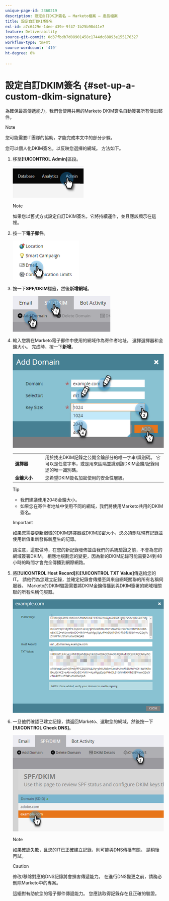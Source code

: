 ```yaml
---
unique-page-id: 2360219
description: 設定自訂DKIM簽名 — Marketo檔案 — 產品檔案
title: 設定自訂DKIM簽名
exl-id: a7c6429e-14ee-439e-9f47-1b25b98d41e7
feature: Deliverability
source-git-commit: 0d37fbdb7d08901458c1744dc68893e155176327
workflow-type: tm+mt
source-wordcount: '419'
ht-degree: 0%

---
```


# 設定自訂DKIM簽名 {#set-up-a-custom-dkim-signature}

為確保最高傳遞能力，我們會使用共用的Marketo DKIM簽名自動簽署所有傳出郵件。

>[!NOTE]
>
>您可能需要IT團隊的協助，才能完成本文中的部分步驟。

您可以個人化DKIM簽名，以反映您選擇的網域。 方法如下。

1. 移至&#x200B;**[!UICONTROL Admin]**&#x200B;區段。

   ![](assets/set-up-a-custom-dkim-signature-1.png)

   >[!NOTE]
   >
   >如果您以舊式方式設定自訂DKIM簽名，它將持續運作，並且應該顯示在這裡。

1. 按一下&#x200B;**電子郵件**。

   ![](assets/set-up-a-custom-dkim-signature-2.png)

1. 按一下&#x200B;**SPF/DKIM**&#x200B;標籤，然後&#x200B;**新增網域**。

   ![](assets/set-up-a-custom-dkim-signature-3.png)

1. 輸入您將在Marketo電子郵件中使用的網域作為寄件者地址。 選擇選擇器和金鑰大小。 完成時，按一下&#x200B;**新增**。

   ![](assets/set-up-a-custom-dkim-signature-4.png)

   <table> 
   <tr>
   <td width="20%"><b>選擇器</b></td>
   <td>用於找出DKIM記錄之公開金鑰部分的唯一字串/識別碼。 它可以是任意字串，或是用來區隔並識別該DKIM金鑰/記錄用途的唯一識別碼。</td>
   </tr>
   <tr> 
   <td width="20%"><b>金鑰大小</b></td>
   <td>您希望DKIM簽名加密使用的安全性層級。</td>
   </tr>
   </tbody>
   </table>

   <p>

   >[!TIP]
   >
   >* 我們建議使用2048金鑰大小。
   >* 如果您在寄件者地址中使用不同的網域，我們將使用Marketo共用的DKIM簽名。

   >[!IMPORTANT]
   >
   >如果您需要更新網域的DKIM選擇器或DKIM加密大小，您必須刪除現有記錄並使用新值重新發佈新產生的記錄。
   >
   >請注意，這麼做時，在您的新記錄發佈並由我們的系統驗證之前，不會為您的網域簽署DKIM。 相應地規劃您的變更，因為新的DKIM記錄可能需要24到48小時的時間才會完全傳播到網際網路。

1. 將&#x200B;**[!UICONTROL Host Record]**&#x200B;和&#x200B;**[!UICONTROL TXT Value]**&#x200B;傳送給您的IT。 請他們為您建立記錄，並確定紀錄會傳播至與來自網域關聯的所有名稱伺服器。 Marketo的DKIM驗證需要將DKIM金鑰傳播到與DKIM簽署的網域相關聯的所有名稱伺服器。

   ![](assets/set-up-a-custom-dkim-signature-5.png)

1. 一旦他們確認已建立記錄，請返回Marketo、選取您的網域，然後按一下&#x200B;**[!UICONTROL Check DNS]**。

   ![](assets/set-up-a-custom-dkim-signature-6.png)

   >[!NOTE]
   >
   >如果確認失敗，且您的IT已正確建立記錄，則可能與DNS傳播有關。 請稍後再試。

   >[!CAUTION]
   >
   >修改/移除對應的DNS記錄將會損害傳遞能力。 在進行DNS變更之前，請務必刪除Marketo中的專案。

   這絕對有助於您的電子郵件傳遞能力。 您應該取得記錄存在且正確的驗證。

